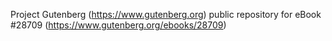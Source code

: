 Project Gutenberg (https://www.gutenberg.org) public repository for eBook #28709 (https://www.gutenberg.org/ebooks/28709)
